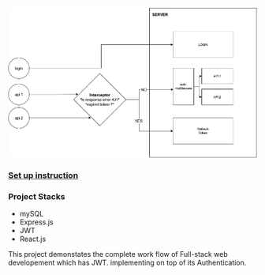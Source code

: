 ![concept](public/concept.png "Jwt implementation visualize figure")

### [Set up instruction](https://gist.github.com/hellonathapon/710f3789ef64da88f9e3e2b3db6f3646)

### Project Stacks
* mySQL
* Express.js
* JWT
* React.js

This project demonstates the complete work flow of Full-stack web developement which has JWT. implementing on top of its Authentication.
